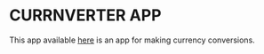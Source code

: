 # CURRNVERTER APP

This app available [here](http://ome94.github.io/currnverter) is an app for making currency conversions.